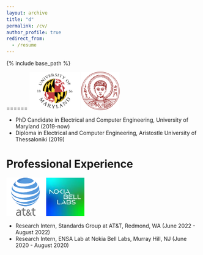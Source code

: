 ```yaml
---
layout: archive
title: "d"
permalink: /cv/
author_profile: true
redirect_from:
  - /resume
---
```


{% include base_path %}

======
 ![alt text](/images/umd-logo.png) ![alt text](/images/auth-logo.png)
* PhD Candidate in Electrical and Computer Engineering, University of Maryland (2019-now)
* Diploma in Electrical and Computer Engineering, Aristostle University of Thessaloniki (2019)

  
Professional Experience
======
 ![alt text](/images/at&t.png) ![alt text](/images/nokia-logo.jpg)
* Research Intern, Standards Group at AT&T, Redmond, WA (June 2022 - August 2022)
* Research Intern, ENSA Lab at Nokia Bell Labs, Murray Hill, NJ (June 2020 - August 2020)
